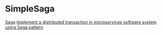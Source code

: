 # SimpleSaga
[Saga](https://microservices.io/patterns/data/saga.html)
[Implement a distributed transaction in microservices software system using Saga pattern](https://saigontechnology.com/blog/implement-a-distributed-transaction-in-microservices-software-system-using-saga-pattern)

